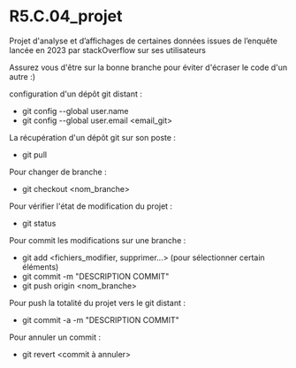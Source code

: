 # R5.C.04_projet

Projet d'analyse et d’affichages de certaines données issues de l’enquête lancée en 2023 par stackOverflow sur ses utilisateurs

Assurez vous d'être sur la bonne branche pour éviter d'écraser le code d'un autre :)

configuration d'un dépôt git distant :
   - git config --global user.name <username>
   - git config --global user.email <email_git>

La récupération d'un dépôt git sur son poste :
   - git pull

Pour changer de branche :
  - git checkout <nom_branche>

Pour vérifier l'état de modification du projet :
  - git status

Pour commit les modifications sur une branche :
  - git add <fichiers_modifier, supprimer...> (pour sélectionner certain éléments)
  - git commit -m "DESCRIPTION COMMIT"
  - git push origin <nom_branche>

Pour push la totalité du projet vers le git distant :
  - git commit -a -m "DESCRIPTION COMMIT"

Pour annuler un commit :
  - git revert <commit à annuler>

